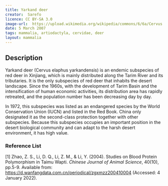 ```yaml
---
title: Yarkand deer
creator:  Sarefo
licence: CC BY-SA 3.0
image-url:  https://upload.wikimedia.org/wikipedia/commons/6/6a/Cervus.elaphus.bactrianus.male.jpg 
date: 5 March 2007
tags: mammalia, artiodactyla, cervidae, deer
layout: mammalia
---
```


## Description

Yarkand deer (Cervus elaphus yarkandensis) is an endemic subspecies of red deer in Xinjiang, which is mainly distributed along the Tarim River and its tributaries. It is the only subspecies of red deer that inhabits the desert landscape. Since the 1960s, with the development of Tarim Basin and the intensification of human economic activities, its distribution area has rapidly retreated, and the population number has been decreasing day by day.

In 1972, this subspecies was listed as an endangered species by the World Conservation Union (IUCN) and listed in the Red Book. China only designated it as the second-class protection together with other subspecies. Because this subspecies occupies an important position in the desert biological community and can adapt to the harsh desert environment, it has high value.



### Reference List
[1] Zhao, Z. S., Li, D. Q., Li, Z. M., & Li, Y. (2004). Studies on Blood Protein Polymorphism in Taimu Wapti. _Chinese Journal of Animal Science_, 40(10), pp.5-9. Available from: https://d.wanfangdata.com.cn/periodical/zgxmzz200410004 (Accessed: 4 January 2022).
